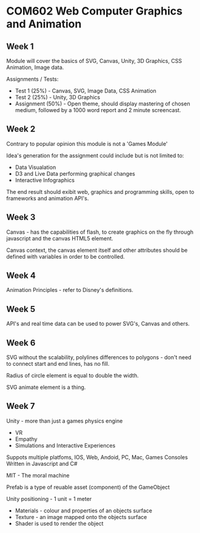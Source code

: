 # COM602 Web Computer Graphics and Animation 


## Week 1

Module will cover the basics of SVG, Canvas, Unity, 3D Graphics, CSS Animation, Image data. 

Assignments / Tests: 

* Test 1 (25%) - Canvas, SVG, Image Data, CSS Animation
* Test 2 (25%) - Unity, 3D Graphics 
* Assignment (50%) - Open theme, should display mastering of chosen medium, followed by a 1000 word report and 2 minute screencast. 

## Week 2

Contrary to popular opinion this module is not a 'Games Module' 

Idea's generation for the assignment could include but is not limited to: 

* Data Visualation 
* D3 and Live Data performing graphical changes 
* Interactive Infographics 

The end result should exibit web, graphics and programming skills, open to frameworks and animation API's. 

## Week 3

Canvas - has the capabilities of flash, to create graphics on the fly through javascript and the canvas HTML5 element.

Canvas context, the canvas element itself and other attributes should be defined with variables in order to be controlled. 

## Week 4 

Animation Principles  - refer to Disney's definitions. 

## Week 5 

API's and real time data can be used to power SVG's, Canvas and others. 

## Week 6 

SVG without the scalability, polylines differences to polygons - don't need to connect start and end lines, has no fill.

Radius of circle element is equal to double the width.

SVG animate element is a thing. 

## Week 7

Unity - more than just a games physics engine
- VR 
- Empathy 
- Simulations and Interactive Experiences 

Suppots multiple platfoms, IOS, Web, Andoid, PC, Mac, Games Consoles
Written in Javascript and C#

MIT - The moral machine 

Prefab is a type of reuable asset (component) of the GameObject 

Unity positioning - 1 unit = 1 meter 

* Materials - colour and properties of an objects surface 
* Texture - an image mapped onto the objects surface 
* Shader is used to render the object 



